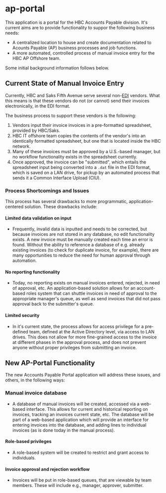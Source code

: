 ap-portal
=========

This application is a portal for the HBC Accounts Payable division. It's current aims are to provide functionality to suppor the following business needs:

 - A centralized location to house and create documentation related to Acounts Payable (AP) business processes and job functions.
 - A more automated, controlled process of manual invoice entry for the HBC AP Offshore team.

Some initial background information follows below.

<!-- TODO: add verbiage on training portal -->

## Current State of Manual Invoice Entry
Currently, HBC and Saks Fifth Avenue serve several non-[EDI](https://en.wikipedia.org/wiki/Electronic_data_interchange) vendors. What this means is that these vendors do not (or cannot) send their invoices electronically, in the EDI format.

The business process to support these vendors is the following:
1. Vendors input their invoice invoices in a pre-formatted spreadsheet, provided by HBC/Saks.
2. HBC IT offshore team copies the contents of the vendor's into an identically formatted spreadsheet, but one that is located inside the HBC network.
3. Many of these invoices must be approved by a U.S.-based manager, but no workflow functionality exists in the spreadsheet currently.
4. Once approved, the invoice can be "submitted", which entails the spreadsheet input being converted into a `.dat` file in the EDI format, which is saved on a LAN drive, for pickup by an automated process that sends it a Common Interface Upload (CIU).

### Process Shortcomings and Issues
This process has several drawbacks to more programmatic, application-centered solution. These drawbacks include:

#### Limited data validation on input
- Frequently, invalid data is inputted and needs to be corrected, but because invoices are not stored in any database, no edit functionality exists. A new invoice must be manually created each time an error is found. Without the ability to reference a database of e.g. already existing invoices (to check for duplicate invoice, for example), there are many opportunities to reduce the need for human approval through automation.

#### No reporting functionality
 - Today, no reporting exists on manual invoices entered, rejected, in need of approval, etc. An application-based solution allows for an account-based roles system that can shuttle invoices in need of approval to the appropriate manager's queue, as well as send invoices that did not pass approval back to the submitter's queue.

#### Limited security
 - In it's current state, the process allows for access privilege for a pre-defined team, defined at the Active Directory level, via access to LAN drives. This does not allow for more fine-grained access to the invoice at different phases in the approval process, and does not prevent anyone without proper privileges from submitting an invoice.

## New AP-Portal Functionality
The new Accounts Payable Portal application will address these issues, and others, in the following ways:

### Manual invoice database
- A database of manual invoices will be created, accessed via a web-based interface. This allows for current and historical reporting on invoices, tracking an invoices current state, etc. The database will be part of a web-based application which will provide an interface for entering invoices into the database, and adding lines to individual invoices (as is done today in the manual process).

#### Role-based privileges
- A role-based system will be created to restrict and grant access to  individuals.

#### Invoice approval and rejection workflow
- Invoices will be put in role-based queues, that are viewable by team members. These will include e.g., manager, approver, submitter.